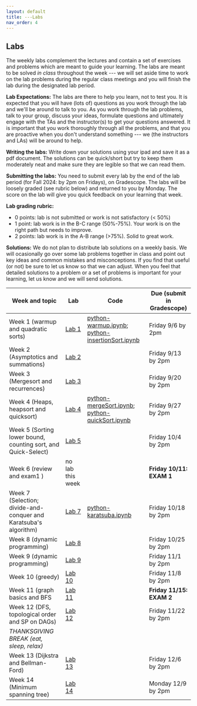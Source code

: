 ```yaml
---
layout: default 
title: ---Labs 
nav_order: 4
---
```


## Labs 

The weekly labs complement the lectures and contain a set of exercises and problems which are meant to guide your learning. The labs are meant to be solved _in class_ throughout the week ---  we will set aside time to work on the lab problems during the regular class meetings and you will finish the lab during the designated lab period.  

**Lab Expectations:** The labs are there to help you learn, not to test you.  It is expected that you will have (lots of) questions as you work through the lab and we'll be around to talk to you.  As you work through the lab problems, talk  to your group,  discuss your ideas, formulate questions and ultimately engage with the TAs and the instructor(s) to get your questions answered. It is important that you work thoroughly through all the problems, and that you are proactive when you don't understand something ---  we (the instructors and LAs) will be around to help. 

**Writing the labs:** Write down your solutions using your ipad and save it as a pdf document. The solutions can be quick/short but try to keep them moderately neat and make sure they are legible so that we can read them.  

**Submitting the labs:**   You need to submit every lab by the end of the lab period (for Fall 2024: by 2pm on Fridays), on Gradescope. The labs will be loosely graded (see rubric below) and returned to you by Monday. The score on the lab will give you quick feedback on your learning that week. 

**Lab grading rubric:**
* 0 points: lab is not submitted or work is not satisfactory (< 50%)
* 1 point:  lab work is in the B-C range (50%-75%). Your work is on the right path but needs to improve. 
* 2 points: lab work is in the A-B range (>75%). Solid to great work. 

**Solutions:** We do not plan to distribute lab solutions on a weekly basis. We will ocasionally go over some lab problems together in class and point out key ideas and common mistakes and misconceptions. If you find that useful (or not) be sure to let us know so that we can adjust. When you feel that detailed solutions to a problem or a set of problems is important for your learning, let us know and we will send solutions. 




|Week and topic | Lab | Code | Due (submit in Gradescope)| 
|-------------------|-------------|-----| --------| 
| Week 1 (warmup and quadratic sorts)| [Lab 1](docs/lab-week1.pdf) | [python-warmup.ipynb](docs/python-warmup.ipynb); [python-insertionSort.ipynb](docs/python-insertionSort.ipynb)| Friday 9/6 by 2pm  | 
| Week 2  (Asymptotics and summations) | [Lab 2](docs/lab-week2.pdf)  | | Friday 9/13 by 2pm  | 
| Week 3 (Mergesort and recurrences)| [Lab 3](docs/lab-week3.pdf)  | | Friday 9/20 by 2pm  | 
| Week 4 (Heaps, heapsort and quicksort)| [Lab 4](docs/lab-week4.pdf) | [python-mergeSort.ipynb](docs/python-mergesort.ipynb);  [python-quickSort.ipynb](/docs/python-quicksort.ipynb)|  Friday 9/27 by 2pm  | 
| Week 5 (Sorting lower bound, counting sort, and Quick-Select) | [Lab 5](docs/lab-week5.pdf) | | Friday 10/4 by 2pm  | 
| Week 6 (review and exam1 ) | no lab this week | | __Friday 10/11: EXAM 1__ | 
| Week 7 (Selection; divide-and-conquer and Karatsuba's algorithm)| [Lab 7](docs/lab-week7.pdf) | [python-karatsuba.ipynb](docs/python-Karatsuba.ipynb)| Friday 10/18 by 2pm  | 
| Week 8 (dynamic programming)| [Lab 8](docs/lab-week8.pdf) | | Friday 10/25 by 2pm  | 
| Week 9 (dynamic programming)| [Lab 9](docs/lab-week9.pdf) | | Friday 11/1 by 2pm  | 
| Week 10  (greedy) | [Lab 10](docs/lab-week10.pdf) | | Friday 11/8 by 2pm  | 
| Week 11 (graph basics and BFS| [Lab 11](docs/lab-week11.pdf)   | | __Friday 11/15: EXAM 2__| 
| Week 12 (DFS, topological order and SP on DAGs)| [Lab 12](docs/lab-week12.pdf) | | Friday 11/22 by 2pm  | 
| _THANKSGIVING BREAK (eat, sleep, relax)_| | | | 
| Week 13 (Dijkstra and Bellman-Ford) | [Lab 13](docs/lab-week13.pdf) | | Friday 12/6 by 2pm  | 
| Week 14 (Minimum spanning tree) | [Lab 14](docs/lab-week14.pdf)  | | Monday 12/9 by 2pm  | 


   
